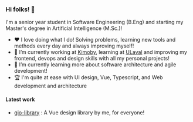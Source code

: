 ### Hi folks! 🤙

I'm a senior year student in Software Engineering (B.Eng) and starting my Master's degree in Artificial Intelligence (M.Sc.)!

- :heart: I love doing what I do! Solving problems, learning new tools and methods every day and always improving myself!
- 🔭 I’m currently working at [Kimoby](https://kimoby.com), learning at [ULaval](https://ulaval.ca) and improving my frontend, devops and design skills with all my personal projects!
- 🌱 I’m currently learning more about software architecture and agile development!
- 🏆 I'm quite at ease with UI design, Vue, Typescript, and Web development and architecture

#### Latest work

- [gio-library](https://www.npmjs.com/package/@vigenere23/gio) : A Vue design library by me, for everyone!
